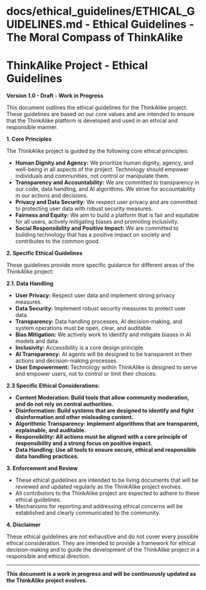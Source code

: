 # docs/ethical_guidelines/ETHICAL_GUIDELINES.md - Ethical Guidelines - The Moral Compass of ThinkAlike

# ThinkAlike Project - Ethical Guidelines

**Version 1.0 - Draft - Work in Progress**

This document outlines the ethical guidelines for the ThinkAlike project. These guidelines are based on our core values and are intended to ensure that the ThinkAlike platform is developed and used in an ethical and responsible manner.

**1. Core Principles**

The ThinkAlike project is guided by the following core ethical principles:

*   **Human Dignity and Agency:**  We prioritize human dignity, agency, and well-being in all aspects of the project. Technology should empower individuals and communities, not control or manipulate them.
*   **Transparency and Accountability:**  We are committed to transparency in our code, data handling, and AI algorithms. We strive for accountability in our actions and decisions.
*   **Privacy and Data Security:**  We respect user privacy and are committed to protecting user data with robust security measures.
*   **Fairness and Equity:**  We aim to build a platform that is fair and equitable for all users, actively mitigating biases and promoting inclusivity.
*   **Social Responsibility and Positive Impact:**  We are committed to building technology that has a positive impact on society and contributes to the common good.

**2. Specific Ethical Guidelines**

These guidelines provide more specific guidance for different areas of the ThinkAlike project:

**2.1. Data Handling**

*   **User Privacy:** Respect user data and implement strong privacy measures.
*   **Data Security:** Implement robust security measures to protect user data.
*   **Transparency:** Data handling processes, AI decision-making, and system operations must be open, clear, and auditable.
*   **Bias Mitigation:** We actively work to identify and mitigate biases in AI models and data.
*   **Inclusivity:** Accessibility is a core design principle.
*   **AI Transparency:** AI agents will be designed to be transparent in their actions and decision-making processes.
*   **User Empowerment:** Technology within ThinkAlike is designed to serve and empower users, not to control or limit their choices.

**2.3 Specific Ethical Considerations:**

*   **Content Moderation: Build tools that allow community moderation, and do not rely on central authorities.**
*   **Disinformation: Build systems that are designed to identify and fight disinformation and other misleading content.**
*   **Algorithmic Transparency: Implement algorithms that are transparent, explainable, and auditable.**
*   **Responsibility: All actions must be aligned with a core principle of responsibility and a strong focus on positive impact.**
*   **Data Handling: Use all tools to ensure secure, ethical and responsible data handling practices.**

**3. Enforcement and Review**

*   These ethical guidelines are intended to be living documents that will be reviewed and updated regularly as the ThinkAlike project evolves.
*   All contributors to the ThinkAlike project are expected to adhere to these ethical guidelines.
*   Mechanisms for reporting and addressing ethical concerns will be established and clearly communicated to the community.

**4. Disclaimer**

These ethical guidelines are not exhaustive and do not cover every possible ethical consideration. They are intended to provide a framework for ethical decision-making and to guide the development of the ThinkAlike project in a responsible and ethical direction.

---

**This document is a work in progress and will be continuously updated as the ThinkAlike project evolves.**
